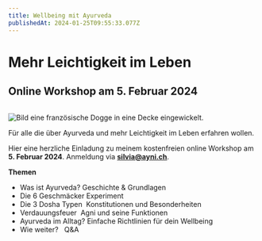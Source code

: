 ```yaml
---
title: Wellbeing mit Ayurveda
publishedAt: 2024-01-25T09:55:33.077Z
---
```

# Mehr Leichtigkeit im Leben

## Online Workshop am 5. Februar 2024

![]()

![Bild eine französische Dogge in eine Decke eingewickelt.](/images/21_event_wellbeing-intro-februar.webp "Wellbeing mit Ayurveda")

Für alle die über Ayurveda und mehr Leichtigkeit im Leben erfahren wollen. 

Hier eine herzliche Einladung zu meinem kostenfreien online Workshop am **5. Februar 2024**. Anmeldung via **silvia@ayni.ch**. 

**Themen** 

* Was ist Ayurveda? 	Geschichte & Grundlagen
* Die 6 Geschmäcker 	Experiment
* Die 3 Dosha Typen 	Konstitutionen und Besonderheiten
* Verdauungsfeuer 	        Agni und seine Funktionen
* Ayurveda im Alltag?	Einfache Richtlinien für dein Wellbeing
* Wie weiter?   		        Q&A